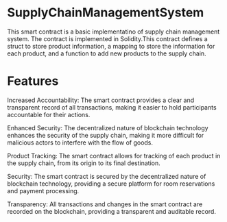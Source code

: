 # SupplyChainManagementSystem
This smart contract is a basic implementatino of supply chain management system. The contract is implemented in Solidity.This contract defines a struct to store product information, a mapping to store the information for each product, and a function to add new products to the supply chain.
# Features

Increased Accountability: The smart contract provides a clear and transparent record of all transactions, making it easier to hold participants accountable for their actions.

Enhanced Security: The decentralized nature of blockchain technology enhances the security of the supply chain, making it more difficult for malicious actors to interfere with the flow of goods.

Product Tracking: The smart contract allows for tracking of each product in the supply chain, from its origin to its final destination.

Security: The smart contract is secured by the decentralized nature of blockchain technology, providing a secure platform for room reservations and payment processing.

Transparency: All transactions and changes in the smart contract are recorded on the blockchain, providing a transparent and auditable record.
